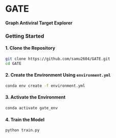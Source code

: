 # GATE
**Graph Antiviral Target Explorer**

### Getting Started

#### 1. Clone the Repository

```bash
git clone https://github.com/samu2604/GATE.git
cd GATE
```

#### 2. Create the Environment Using `environment.yml`

```bash
conda env create -f environment.yml
```

#### 3. Activate the Environment

```bash
conda activate gate_env
```

#### 4. Train the Model

```bash
python train.py
```